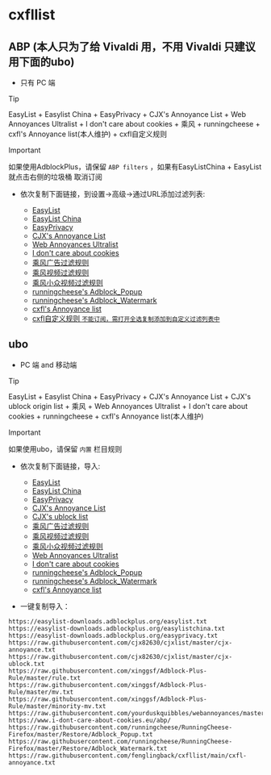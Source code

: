 # cxfllist

## ABP (本人只为了给 Vivaldi 用，不用 Vivaldi 只建议用下面的ubo)

* 只有 PC 端
> [!TIP]  
> EasyList + Easylist China + EasyPrivacy + CJX's Annoyance List + Web Annoyances Ultralist + I don't care about cookies + 乘风 + runningcheese + cxfl's Annoyance list(本人维护) + cxfl自定义规则

> [!IMPORTANT]
> 如果使用AdblockPlus，请保留 `ABP filters` ，如果有EasyListChina + EasyList就点击右侧的垃圾桶 <kbd>取消订阅</kbd>


* 依次复制下面链接，到设置->高级->通过URL添加过滤列表:

    * [EasyList](https://easylist-downloads.adblockplus.org/easylist.txt)
    * [EasyList China](https://easylist-downloads.adblockplus.org/easylistchina.txt)
    * [EasyPrivacy](https://easylist-downloads.adblockplus.org/easyprivacy.txt)
    * [CJX's Annoyance List](https://raw.githubusercontent.com/cjx82630/cjxlist/master/cjx-annoyance.txt)
    * [Web Annoyances Ultralist](https://raw.githubusercontent.com/yourduskquibbles/webannoyances/master/ultralist.txt)
    * [I don't care about cookies](https://www.i-dont-care-about-cookies.eu/abp/)
    * [乘风广告过滤规则](https://raw.githubusercontent.com/xinggsf/Adblock-Plus-Rule/master/rule.txt)
    * [乘风视频过滤规则](https://raw.githubusercontent.com/xinggsf/Adblock-Plus-Rule/master/mv.txt)
    * [乘风小众视频过滤规则](https://raw.githubusercontent.com/xinggsf/Adblock-Plus-Rule/master/minority-mv.txt)
    * [runningcheese's Adblock_Popup](https://raw.githubusercontent.com/runningcheese/RunningCheese-Firefox/master/Restore/Adblock_Popup.txt)
    * [runningcheese's Adblock_Watermark](https://raw.githubusercontent.com/runningcheese/RunningCheese-Firefox/master/Restore/Adblock_Watermark.txt)
    * [cxfl's Annoyance list](https://raw.githubusercontent.com/fenglingback/cxfllist/main/cxfl-annoyance.txt)
    * [cxfl自定义规则   `不能订阅，需打开全选复制添加到自定义过滤列表中`](https://raw.githubusercontent.com/fenglingback/cxfllist/main/cxfl自定义规则.txt)





## ubo

* PC 端 and 移动端

> [!TIP]
> EasyList + Easylist China + EasyPrivacy + CJX's Annoyance List + CJX's ublock origin list + 乘风 + Web Annoyances Ultralist + I don't care about cookies + runningcheese + cxfl's Annoyance list(本人维护)

> [!IMPORTANT]
> 如果使用ubo，请保留 `内置` 栏目规则


* 依次复制下面链接，导入:

    * [EasyList](https://easylist-downloads.adblockplus.org/easylist.txt)
    * [EasyList China](https://easylist-downloads.adblockplus.org/easylistchina.txt)
    * [EasyPrivacy](https://easylist-downloads.adblockplus.org/easyprivacy.txt)
    * [CJX's Annoyance List](https://raw.githubusercontent.com/cjx82630/cjxlist/master/cjx-annoyance.txt)
    * [CJX's ublock list](https://raw.githubusercontent.com/cjx82630/cjxlist/master/cjx-ublock.txt)
    * [乘风广告过滤规则](https://raw.githubusercontent.com/xinggsf/Adblock-Plus-Rule/master/rule.txt)
    * [乘风视频过滤规则](https://raw.githubusercontent.com/xinggsf/Adblock-Plus-Rule/master/mv.txt)
    * [乘风小众视频过滤规则](https://raw.githubusercontent.com/xinggsf/Adblock-Plus-Rule/master/minority-mv.txt)
    * [Web Annoyances Ultralist](https://raw.githubusercontent.com/yourduskquibbles/webannoyances/master/ultralist.txt)
    * [I don't care about cookies](https://www.i-dont-care-about-cookies.eu/abp/)
    * [runningcheese's Adblock_Popup](https://raw.githubusercontent.com/runningcheese/RunningCheese-Firefox/master/Restore/Adblock_Popup.txt)
    * [runningcheese's Adblock_Watermark](https://raw.githubusercontent.com/runningcheese/RunningCheese-Firefox/master/Restore/Adblock_Watermark.txt)
    * [cxfl's Annoyance list](https://raw.githubusercontent.com/fenglingback/cxfllist/main/cxfl-annoyance.txt)

* 一键复制导入：

```
https://easylist-downloads.adblockplus.org/easylist.txt
https://easylist-downloads.adblockplus.org/easylistchina.txt
https://easylist-downloads.adblockplus.org/easyprivacy.txt
https://raw.githubusercontent.com/cjx82630/cjxlist/master/cjx-annoyance.txt
https://raw.githubusercontent.com/cjx82630/cjxlist/master/cjx-ublock.txt
https://raw.githubusercontent.com/xinggsf/Adblock-Plus-Rule/master/rule.txt
https://raw.githubusercontent.com/xinggsf/Adblock-Plus-Rule/master/mv.txt
https://raw.githubusercontent.com/xinggsf/Adblock-Plus-Rule/master/minority-mv.txt
https://raw.githubusercontent.com/yourduskquibbles/webannoyances/master/ultralist.txt
https://www.i-dont-care-about-cookies.eu/abp/
https://raw.githubusercontent.com/runningcheese/RunningCheese-Firefox/master/Restore/Adblock_Popup.txt
https://raw.githubusercontent.com/runningcheese/RunningCheese-Firefox/master/Restore/Adblock_Watermark.txt
https://raw.githubusercontent.com/fenglingback/cxfllist/main/cxfl-annoyance.txt
```

